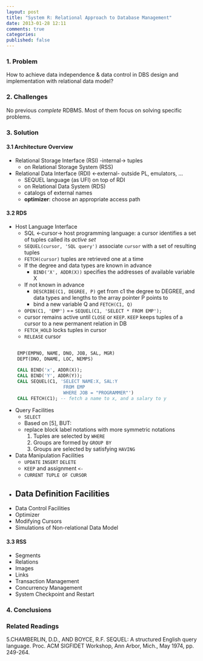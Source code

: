```yaml
---
layout: post
title: "System R: Relational Approach to Database Management"
date: 2013-01-28 12:11
comments: true
categories: 
published: false
---
```


### 1. Problem

How to achieve data independence & data control in DBS design and implementation with relational data model?

### 2. Challenges

No previous _complete_ RDBMS. Most of them focus on solving specific problems.

### 3. Solution

#### 3.1 Architecture Overview

- Relational Storage Interface (RSI) -internal-> tuples
	- on Relational Storage System (RSS)
- Relational Data Interface (RDI) <-external- outside PL, emulators, ...
	- SEQUEL language (as UFI) on top of RDI
	- on Relational Data System (RDS)
	- catalogs of external names
	- **optimizer**: choose an appropriate access path
	
#### 3.2 RDS

- Host Language Interface
	- SQL <-cursor-> host programming language: a cursor identifies a set of tuples called its _active set_
	- `SEQUEL(cursor, 'SQL query')` associate `cursor` with a set of resulting tuples
	- `FETCH(cursor)` tuples are retrieved one at a time
	- If the degree and data types are known in advance
		- `BIND('X', ADDR(X))` specifies the addresses of available variable X	
	- If not known in advance
		- `DESCRIBE(C1, DEGREE, P)` get from c1 the degree to DEGREE, and data types and lengths to the array pointer P points to
		- bind a new variable Q and `FETCH(C1, Q)` 
	- `OPEN(C1, 'EMP')` == `SEQUEL(C1, 'SELECT * FROM EMP');`
	- cursor remains active until `CLOSE` or `KEEP`. `KEEP` keeps tuples of a cursor to a new permanent relation in DB
	- `FETCH_HOLD` locks tuples in cursor
	- `RELEASE` cursor
	
``` sql 
	
	EMP(EMPNO, NAME, DNO, JOB, SAL, MGR)
	DEPT(DNO, DNAME, LOC, NEMPS)
	
	CALL BIND('x', ADDR(X));
	CALL BIND('Y', ADDR(Y));
	CALL SEQUEL(C1, 'SELECT NAME:X, SAL:Y
					 FROM EMP
					 WHERE JOB = "PROGRAMMER"')
	CALL FETCH(C1); -- fetch a name to x, and a salary to y
```
	
- Query Facilities 
	- `SELECT`
	- Based on [5], BUT:
	- replace block label notations with more symmetric notations
		1. Tuples are selected by `WHERE`
		2. Groups are formed by `GROUP BY`
		3. Groups are selected by satisfying `HAVING`
- Data Manipulation Facilities 
	- `UPDATE` `INSERT` `DELETE`
	- `KEEP` and assignment `<-`
	- `CURRENT TUPLE OF CURSOR`
- Data Definition Facilities
	- 
- Data Control Facilities
- Optimizer
- Modifying Cursors
- Simulations of Non-relational Data Model

#### 3.3 RSS

- Segments
- Relations
- Images
- Links
- Transaction Management
- Concurrency Management
- System Checkpoint and Restart

### 4. Conclusions 

### Related Readings

5.CHAMBERLIN, D.D., AND BOYCE, R.F. SEQUEL: A structured English query language. Proc. ACM SIGFIDET Workshop, Ann Arbor, Mich., May 1974, pp.  249-264.
